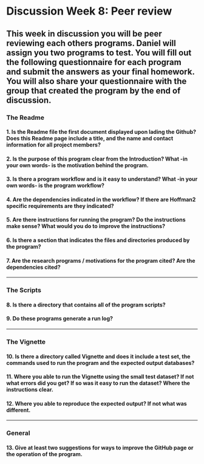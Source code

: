# Discussion Week 8: Peer review

This week in discussion you will be peer reviewing each others programs.  Daniel will assign you two programs to test. You will fill out the following questionnaire for each program and submit the answers as your final homework. You will also share your questionnaire with the group that created the program __by the end of discussion__.
---
### The Readme

#### 1. Is the Readme file the first document displayed upon lading the Github?  Does this Readme page include a title, and the name and contact information for all project members?

#### 2. Is the purpose of this program clear from the Introduction?  What -in your own words- is the motivation behind the program.

#### 3. Is there a program workflow and is it easy to understand?  What -in your own words- is the program workflow?  

#### 4. Are the dependencies indicated in the workflow?  If there are Hoffman2 specific requirements are they indicated?

#### 5. Are there instructions for running the program?  Do the instructions make sense?  What would you do to improve the instructions?

#### 6. Is there a section that indicates the files and directories produced by the program?  

#### 7. Are the research programs / motivations for the program cited?  Are the dependencies cited?
---
### The Scripts

#### 8. Is there a directory that contains all of the program scripts?

#### 9. Do these programs generate a run log?  
---
### The Vignette

#### 10. Is there a directory called Vignette and does it include a test set, the commands used to run the program and the expected output databases?

#### 11. Where you able to run the Vignette using the small test dataset? If not what errors did you get?  If so was it easy to run the dataset?  Where the instructions clear.

#### 12. Where you able to reproduce the expected output?  If not what was different.
---
### General

#### 13. Give __at least two__ suggestions for ways to improve the GitHub page or the operation of the program.
